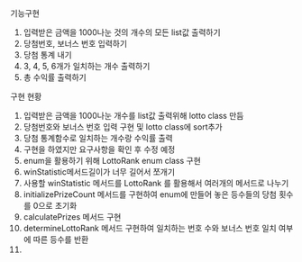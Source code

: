 기능구현
1. 입력받은 금액을 1000나눈 것의 개수의 모든 list값 출력하기
2. 당첨번호, 보너스 번호 입력하기
3. 당첨 통계 내기 
4. 3, 4, 5, 6개가 일치하는 개수 출력하기 
5. 총 수익률 출력하기

구현 현황
1. 입력받은 금액을 1000나눈 개수를 list값 출력위해 lotto class 만듬
2. 당첨번호와 보너스 번호 입력 구현 및 lotto class에 sort추가
3. 당첨 통계함수로 일치하는 개수랑 수익률 출력
4. 구현을 하였지만 요구사항을 확인 후 수정 예정
5. enum을 활용하기 위해 LottoRank enum class 구현
6. winStatistic메서드길이가 너무 길어서 쪼개기
7. 사용할 winStatistic 메서드를 LottoRank 를 활용해서 여러개의 메서드로 나누기 
8. initializePrizeCount 메서드를 구현하여 enum에 만들어 놓은 등수들의 당첨 횟수를 0으로 초기화
9. calculatePrizes 메서드 구현
10. determineLottoRank 메서드 구현하여 일치하는 번호 수와 보너스 번호 일치 여부에 따른 등수를 반환
11. 